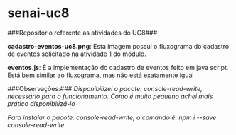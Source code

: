 # senai-uc8
###Repositório referente as atividades do UC8###

**cadastro-eventos-uc8.png**: Esta imagem possui o fluxograma do cadastro de eventos solicitado na atividade 1 do módulo.

**eventos.js**: É a implementação do cadastro de eventos feito em java script. Está bem similar ao fluxograma, mas não está exatamente igual

###Observações:###
_Disponibilizei o pacote: console-read-write, necessário para o funcionamento. Como é muito pequeno achei mais prático disponibilizá-lo_

_Para instalar o pacote: console-read-write, o comando é: npm i --save console-read-write_
